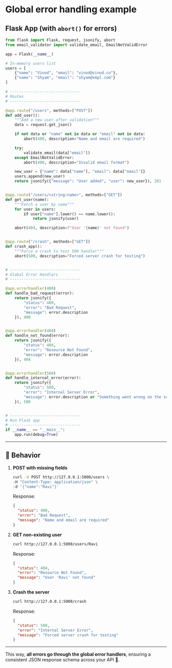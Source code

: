 # Global error handling example

## Flask App (with `abort()` for errors)

```python
from flask import Flask, request, jsonify, abort
from email_validator import validate_email, EmailNotValidError

app = Flask(__name__)

# In-memory users list
users = [
    {"name": "Vinod", "email": "vinod@vinod.co"},
    {"name": "Shyam", "email": "shyam@xmpl.com"}
]

# -------------------------------
# Routes
# -------------------------------

@app.route("/users", methods=["POST"])
def add_user():
    """Add a new user after validation"""
    data = request.get_json()

    if not data or "name" not in data or "email" not in data:
        abort(400, description="Name and email are required")

    try:
        validate_email(data["email"])
    except EmailNotValidError:
        abort(400, description="Invalid email format")

    new_user = {"name": data["name"], "email": data["email"]}
    users.append(new_user)
    return jsonify({"message": "User added", "user": new_user}), 201


@app.route("/users/<string:name>", methods=["GET"])
def get_user(name):
    """Fetch a user by name"""
    for user in users:
        if user["name"].lower() == name.lower():
            return jsonify(user)

    abort(404, description=f"User '{name}' not found")


@app.route("/crash", methods=["GET"])
def crash_app():
    """Force a crash to test 500 handler"""
    abort(500, description="Forced server crash for testing")


# -------------------------------
# Global Error Handlers
# -------------------------------

@app.errorhandler(400)
def handle_bad_request(error):
    return jsonify({
        "status": 400,
        "error": "Bad Request",
        "message": error.description
    }), 400


@app.errorhandler(404)
def handle_not_found(error):
    return jsonify({
        "status": 404,
        "error": "Resource Not Found",
        "message": error.description
    }), 404


@app.errorhandler(500)
def handle_internal_error(error):
    return jsonify({
        "status": 500,
        "error": "Internal Server Error",
        "message": error.description or "Something went wrong on the server."
    }), 500


# -------------------------------
# Run Flask app
# -------------------------------
if __name__ == "__main__":
    app.run(debug=True)
```

---

## 🔎 Behavior

1. **POST with missing fields**

   ```bash
   curl -X POST http://127.0.0.1:5000/users \
   -H "Content-Type: application/json" \
   -d '{"name":"Ravi"}'
   ```

   Response:

   ```json
   {
     "status": 400,
     "error": "Bad Request",
     "message": "Name and email are required"
   }
   ```

2. **GET non-existing user**

   ```bash
   curl http://127.0.0.1:5000/users/Ravi
   ```

   Response:

   ```json
   {
     "status": 404,
     "error": "Resource Not Found",
     "message": "User 'Ravi' not found"
   }
   ```

3. **Crash the server**

   ```bash
   curl http://127.0.0.1:5000/crash
   ```

   Response:

   ```json
   {
     "status": 500,
     "error": "Internal Server Error",
     "message": "Forced server crash for testing"
   }
   ```

---

This way, **all errors go through the global error handlers**, ensuring a consistent JSON response schema across your API 🚀.
